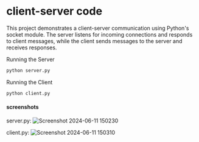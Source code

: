 # client-server code
This project demonstrates a client-server communication using Python's socket module. The server listens for incoming connections and responds to client messages, while the client sends messages to the server and receives responses.

Running the Server
```bash
python server.py
```

Running the Client
```bash
python client.py
```
#### screenshots

server.py:
![Screenshot 2024-06-11 150230](https://github.com/Khushi-r2005/client-server/assets/128570886/4b8adb0b-871e-4515-bee8-d266c396a079)

client.py:
![Screenshot 2024-06-11 150310](https://github.com/Khushi-r2005/client-server/assets/128570886/70abbaac-26b8-4d5d-8832-3a74acba6258)
